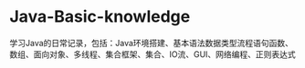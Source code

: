 # Java-Basic-knowledge
学习Java的日常记录，包括：Java环境搭建、基本语法数据类型流程语句函数、数组、面向对象、多线程、集合框架、集合、IO流、GUI、网络编程、正则表达式
